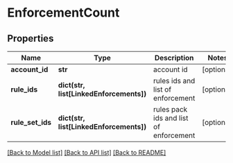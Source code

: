 # EnforcementCount

## Properties
Name | Type | Description | Notes
------------ | ------------- | ------------- | -------------
**account_id** | **str** | account id | [optional] 
**rule_ids** | **dict(str, list[LinkedEnforcements])** | rules ids and list of enforcement | [optional] 
**rule_set_ids** | **dict(str, list[LinkedEnforcements])** | rules pack ids and list of enforcement | [optional] 

[[Back to Model list]](../README.md#documentation-for-models) [[Back to API list]](../README.md#documentation-for-api-endpoints) [[Back to README]](../README.md)

